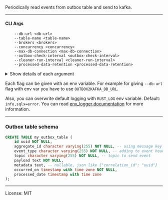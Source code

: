 Periodically read events from outbox table and send to kafka.

----

#### CLI Args

```
    --db-url <db-url>
    --table-name <table-name>
    --brokers <brokers>
    --concurrency <concurrency>      
    --max-db-connection <max-db-connection> 
    --outbox-check-interval <outbox-check-interval> 
    --cleaner-run-interval <cleaner-run-interval>
    --processed-data-retention <processed-data-retention>
```

<details>
 <summary>Show details of each argument</summary>

Options can be given with flag or env variable

**--db-url**

DB which contains the outbox table (`postgres://user:passwd@host:5432/mydb`). 

**--table-name**

Outbox table name

**--brokers**

Comma separated kafka broker list. Default: `localhost:9092`

**--concurrency**

Number of workers to read outbox table and send to kafka. Default: `1`

**--outbox-check-interval**

Interval of fetching new records from outbox table, time units: `ms,s,m,h,d,w,mon`. Default: `10ms`

**--cleaner-run-interval**

Interval of deleting old processed records from outbox table. `0` means never delete. 
Supported time units: `m,h,d,w,mon`. Default: `10m`

**--processed-data-retention**

Retention period of processed records in outbox table. `0` means delete just after sent to kafka. 
Supported time units: `ms,s,m,h,d,w,mon`. Default: `1d`

**--max-db-connection**

Max db connection to use. You may give `concurrency` + 1, Default: `2`

</details>

Each flag can be given with an env variable.
For example for giving `--db-url` flag with env var you have to use `OUTBOX2KAFKA_DB_URL`.

Also, you can overwrite default logging with `RUST_LOG` env variable. Default: `info,sqlx=error`.
You can read [env_logger documentation](https://docs.rs/env_logger/latest/env_logger/) for more information.

-----

### Outbox table schema

```sql
CREATE TABLE my_outbox_table (
    id uuid NOT NULL,
    aggregate_id character varying(255) NOT NULL, -- using message key and adding to event headers
    event_type character varying(255) NOT NULL, -- adding to event headers
    topic character varying(255) NOT NULL, -- topic to send event
    payload text NOT NULL,
    metadata text, -- nullable, json like {"correlation_id": "uuid"}
    occurred_on timestamp with time zone NOT NULL,
    processed_date timestamp with time zone
);
```

---

License: MIT
